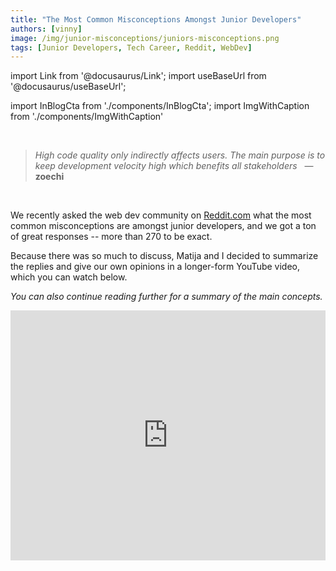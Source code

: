```yaml
---
title: "The Most Common Misconceptions Amongst Junior Developers"
authors: [vinny]
image: /img/junior-misconceptions/juniors-misconceptions.png
tags: [Junior Developers, Tech Career, Reddit, WebDev]
---
```


import Link from '@docusaurus/Link';
import useBaseUrl from '@docusaurus/useBaseUrl';

import InBlogCta from './components/InBlogCta';
import ImgWithCaption from './components/ImgWithCaption'

<br />

> _High code quality only indirectly affects users. The main purpose is to keep development velocity high which benefits all stakeholders_
>   — **zoechi**

<br />

We recently asked the web dev community on [Reddit.com](https://www.reddit.com/r/webdev/comments/112im2m/senior_devs_what_are_the_most_damaging/) what the most common misconceptions are amongst junior developers, and we got a ton of great responses -- more than 270 to be exact.

Because there was so much to discuss, Matija and I decided to summarize the replies and give our own opinions in a longer-form YouTube video, which you can watch below.

_You can also continue reading further for a summary of the main concepts._

<iframe width="100%" height="400" src="https://www.youtube.com/embed/eermNn9VhOA" title="YouTube video player" frameborder="0" allow="accelerometer; autoplay; clipboard-write; encrypted-media; gyroscope; picture-in-picture; web-share" allowfullscreen />

<!--truncate-->

<p />

## The Most Common Themes

Among the responses were lots of great, specific examples, but we noticed a lot of common themes within them:

- **Code Quality**
- **Managing Time & Expectations**
- **Effective Communication & Teamwork**

These seemed to be the topics senior devs had the most to say about. And it makes sense -- these are the things that, when you get to the core of the issues, can make or break almost _any_ career.

It was also interesting to see that the top replies were issues that encompassed all of these themes. For example, take the top-voted reply:

<ImgWithCaption alt="Clean it up later" source="img/junior-misconceptions/come-back-later.png" caption="The most common misconception is that you're going to come back and clean that up later." />

## First Quality & Then Velocity

The top reply above touches on all three of the common themes we outlined, because within it is a message about quality -- about doing things correctly. And whenever you speak about quality, there is an inherent assumption that it takes longer, so we're also talking about time management. And, if you're a part of a team, you can't work effectively without good communication and teamwork.

Nevertheless, in the "quality" debate there were effectively two camps, with those who thought quality code was about:

1. writing clean, readable code, that's easy to maintain
2. writing code that gets shipped on time and works.

The balance between meeting deadlines, shipping features, and writing the best possible code is obviously a tricky one to get right. Some people had the opinion that business realities trump clean code patterns in the dash to meet deadlines and keep clients happy, while others thought that clean, quality code should be the priority, and that by making it a priority you can actually increase long-term velocity, even if short-term deadlines aren't met.

<ImgWithCaption alt="You don't have to touch all the code you see" source="img/junior-misconceptions/touch-all-code.png" />

This discussion can distract from Junior developers priorities though, which are to grow and improve as a developer, not lead the team to success. Therefore, it's probably best for Junior devs to focus on quality first, and then improve their speed of delivery second.

## Stay Humble & Manage Expectations

As a Junior developer, it's not expected that you're going to get everything right the first time. There is an assumption that you will learn the best practices over time, and along the way you might produce inconsistent work, make mistakes, or even possibly break some things along the way.

But that's okay.

It's part of the process. It's expected. And it's important to remember that this is not a reflection of your value or worth as an engineer or individual.

In the replies, there were also many developers who recognized another developer's desire "to fix things later" as a way to brush off criticism towards their work. They generally viewed this as a bad habit to get into, as it is often one that plagues developers even as they gain more experience. "Code reviews are not personal", and being able to take criticism graciously is an important skill to develop. After all, seniors are there to guide you towards making better decisions based on their own experiences. And juniors are there to learn.

<ImgWithCaption alt="The senior dev doesn't know everything" source="img/junior-misconceptions/senior-knows-all.png" />

But how often should you seek a Senior's advice? Should you do what they said, or what some dude told you _is the only way to do x_ on YouTube or in some blogpost ;) ?

Should you ask for help every time you get stuck, or should you compromise your sanity and struggle alone for days?

Well, it depends on who you ask. But most of the replies made it clear that:

1. You should try it out yourself first.
2. Use the resources available to you (Google, Stack Overflow, GPT) to try and figure it out.
3. Ask for help once you considerably slow down on making any progress.
4. If you have a possible solution and it differs from the senior dev's suggestion, that doesn't mean it's wrong -- there can sometimes be many possible ways to achieve the same goal!

<ImgWithCaption alt="Bothering seniors with questions" source="img/junior-misconceptions/bothering-questions.png" />

## Be Flexibile & Open to Change

Nothing changes faster than the world of technology. As a developer, you need to constantly be learning and adapting to new technologies and trends. If you don't like change, well then being a software developer probably isn't the right career for you.

<ImgWithCaption alt="Everything takes longer than you think" source="img/junior-misconceptions/everything-takes-longer.png" />

On top of things changing constantly, it's the kind of job that challenges your assumptions. What you think might be the best solution turns out to be incompatible with your team's desired goals or end product, and you're forced to use a "sub-optimal" solution instead. Why? Because it's the best way to
get the job done given your team's constraints. _"Sorry, pal, but we can't use your favorite framework on this one."_

The developers who stay flexible and open-minded are often at an advantage here. They're the ones that are less dogmatic about a particular technology or approach, and are more willing to adapt to the situation at hand. They're typically the ones that progress faster than their peers, and they're the ones that get the job done well.

<hr />

_Want to stay in the loop? → [Join our newsletter!](/#signup)_
